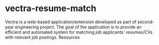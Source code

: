 # vectra-resume-match
Vectra is a web-based application/extension developed as part of second-year engineering project. The goal of the application is to provide an efficient and automated system for matching job applicants' resumes/CVs with relevant job postings.  Resources
